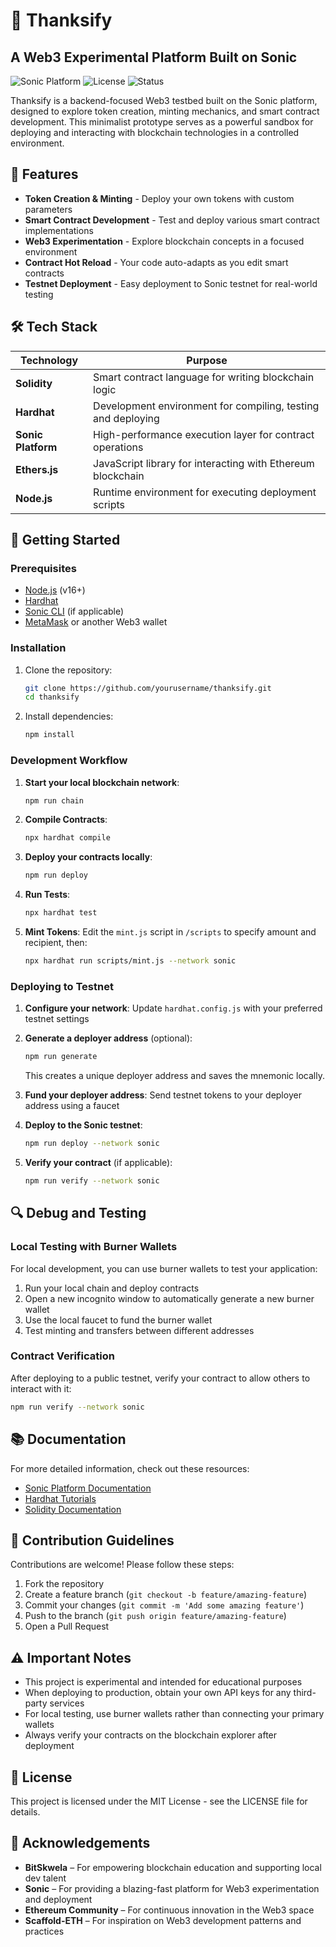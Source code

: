 # 🌟 Thanksify

## A Web3 Experimental Platform Built on Sonic

![Sonic Platform](https://img.shields.io/badge/Platform-Sonic-blue)
![License](https://img.shields.io/badge/License-MIT-green)
![Status](https://img.shields.io/badge/Status-Experimental-orange)

Thanksify is a backend-focused Web3 testbed built on the Sonic platform, designed to explore token creation, minting mechanics, and smart contract development. This minimalist prototype serves as a powerful sandbox for deploying and interacting with blockchain technologies in a controlled environment.

## 🚀 Features

- **Token Creation & Minting** - Deploy your own tokens with custom parameters
- **Smart Contract Development** - Test and deploy various smart contract implementations
- **Web3 Experimentation** - Explore blockchain concepts in a focused environment
- **Contract Hot Reload** - Your code auto-adapts as you edit smart contracts
- **Testnet Deployment** - Easy deployment to Sonic testnet for real-world testing

## 🛠️ Tech Stack

| Technology | Purpose |
|------------|---------|
| **Solidity** | Smart contract language for writing blockchain logic |
| **Hardhat** | Development environment for compiling, testing and deploying |
| **Sonic Platform** | High-performance execution layer for contract operations |
| **Ethers.js** | JavaScript library for interacting with Ethereum blockchain |
| **Node.js** | Runtime environment for executing deployment scripts |

## 🧪 Getting Started

### Prerequisites

- [Node.js](https://nodejs.org/) (v16+)
- [Hardhat](https://hardhat.org/getting-started/)
- [Sonic CLI](https://docs.sonic.com/cli/installation) (if applicable)
- [MetaMask](https://metamask.io/) or another Web3 wallet

### Installation

1. Clone the repository:
   ```bash
   git clone https://github.com/yourusername/thanksify.git
   cd thanksify
   ```

2. Install dependencies:
   ```bash
   npm install
   ```

### Development Workflow

1. **Start your local blockchain network**:
   ```bash
   npm run chain
   ```

2. **Compile Contracts**:
   ```bash
   npx hardhat compile
   ```

3. **Deploy your contracts locally**:
   ```bash
   npm run deploy
   ```
   
4. **Run Tests**:
   ```bash
   npx hardhat test
   ```

5. **Mint Tokens**:
   Edit the `mint.js` script in `/scripts` to specify amount and recipient, then:
   ```bash
   npx hardhat run scripts/mint.js --network sonic
   ```

### Deploying to Testnet

1. **Configure your network**:
   Update `hardhat.config.js` with your preferred testnet settings

2. **Generate a deployer address** (optional):
   ```bash
   npm run generate
   ```
   This creates a unique deployer address and saves the mnemonic locally.

3. **Fund your deployer address**:
   Send testnet tokens to your deployer address using a faucet

4. **Deploy to the Sonic testnet**:
   ```bash
   npm run deploy --network sonic
   ```

5. **Verify your contract** (if applicable):
   ```bash
   npm run verify --network sonic
   ```

## 🔍 Debug and Testing

### Local Testing with Burner Wallets

For local development, you can use burner wallets to test your application:

1. Run your local chain and deploy contracts
2. Open a new incognito window to automatically generate a new burner wallet
3. Use the local faucet to fund the burner wallet
4. Test minting and transfers between different addresses

### Contract Verification

After deploying to a public testnet, verify your contract to allow others to interact with it:

```bash
npm run verify --network sonic
```

## 📚 Documentation

For more detailed information, check out these resources:
- [Sonic Platform Documentation](https://docs.sonic.com)
- [Hardhat Tutorials](https://hardhat.org/tutorial)
- [Solidity Documentation](https://docs.soliditylang.org/)

## 🔄 Contribution Guidelines

Contributions are welcome! Please follow these steps:

1. Fork the repository
2. Create a feature branch (`git checkout -b feature/amazing-feature`)
3. Commit your changes (`git commit -m 'Add some amazing feature'`)
4. Push to the branch (`git push origin feature/amazing-feature`)
5. Open a Pull Request

## ⚠️ Important Notes

- This project is experimental and intended for educational purposes
- When deploying to production, obtain your own API keys for any third-party services
- For local testing, use burner wallets rather than connecting your primary wallets
- Always verify your contracts on the blockchain explorer after deployment

## 📄 License

This project is licensed under the MIT License - see the LICENSE file for details.

## 🙌 Acknowledgements

- **BitSkwela** – For empowering blockchain education and supporting local dev talent
- **Sonic** – For providing a blazing-fast platform for Web3 experimentation and deployment
- **Ethereum Community** – For continuous innovation in the Web3 space
- **Scaffold-ETH** – For inspiration on Web3 development patterns and practices
